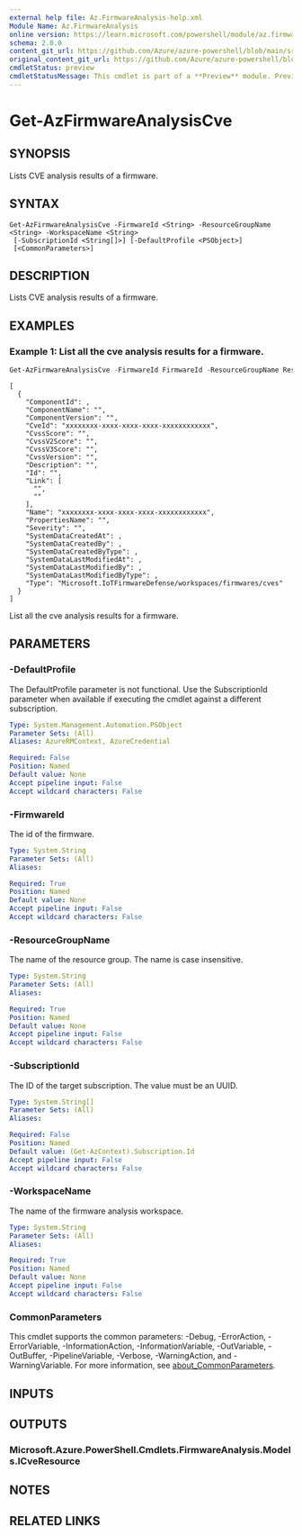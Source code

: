 ```yaml
---
external help file: Az.FirmwareAnalysis-help.xml
Module Name: Az.FirmwareAnalysis
online version: https://learn.microsoft.com/powershell/module/az.firmwareanalysis/get-azfirmwareanalysiscve
schema: 2.0.0
content_git_url: https://github.com/Azure/azure-powershell/blob/main/src/FirmwareAnalysis/FirmwareAnalysis/help/Get-AzFirmwareAnalysisCve.md
original_content_git_url: https://github.com/Azure/azure-powershell/blob/main/src/FirmwareAnalysis/FirmwareAnalysis/help/Get-AzFirmwareAnalysisCve.md
cmdletStatus: preview
cmdletStatusMessage: This cmdlet is part of a **Preview** module. Preview versions aren't recommended for use in production environments. For more information, see https://aka.ms/azps-refstatus.
---
```


# Get-AzFirmwareAnalysisCve

## SYNOPSIS
Lists CVE analysis results of a firmware.

## SYNTAX

```
Get-AzFirmwareAnalysisCve -FirmwareId <String> -ResourceGroupName <String> -WorkspaceName <String>
 [-SubscriptionId <String[]>] [-DefaultProfile <PSObject>]
 [<CommonParameters>]
```

## DESCRIPTION
Lists CVE analysis results of a firmware.

## EXAMPLES

### Example 1:  List all the cve analysis results for a firmware.
```powershell
Get-AzFirmwareAnalysisCve -FirmwareId FirmwareId -ResourceGroupName ResourceGroupName -WorkspaceName WorkspaceName | ConvertTo-Json
```

```output
[
  {
    "ComponentId": ,
    "ComponentName": "",
    "ComponentVersion": "",
    "CveId": "xxxxxxxx-xxxx-xxxx-xxxx-xxxxxxxxxxxx",
    "CvssScore": "",
    "CvssV2Score": "",
    "CvssV3Score": "",
    "CvssVersion": "",
    "Description": "",
    "Id": "",
    "Link": [
      "",
      ""
    ],
    "Name": "xxxxxxxx-xxxx-xxxx-xxxx-xxxxxxxxxxxx",
    "PropertiesName": "",
    "Severity": "",
    "SystemDataCreatedAt": ,
    "SystemDataCreatedBy": ,
    "SystemDataCreatedByType": ,
    "SystemDataLastModifiedAt": ,
    "SystemDataLastModifiedBy": ,
    "SystemDataLastModifiedByType": ,
    "Type": "Microsoft.IoTFirmwareDefense/workspaces/firmwares/cves"
  }
]
```

List all the cve analysis results for a firmware.

## PARAMETERS

### -DefaultProfile
The DefaultProfile parameter is not functional.
Use the SubscriptionId parameter when available if executing the cmdlet against a different subscription.

```yaml
Type: System.Management.Automation.PSObject
Parameter Sets: (All)
Aliases: AzureRMContext, AzureCredential

Required: False
Position: Named
Default value: None
Accept pipeline input: False
Accept wildcard characters: False
```

### -FirmwareId
The id of the firmware.

```yaml
Type: System.String
Parameter Sets: (All)
Aliases:

Required: True
Position: Named
Default value: None
Accept pipeline input: False
Accept wildcard characters: False
```

### -ResourceGroupName
The name of the resource group.
The name is case insensitive.

```yaml
Type: System.String
Parameter Sets: (All)
Aliases:

Required: True
Position: Named
Default value: None
Accept pipeline input: False
Accept wildcard characters: False
```

### -SubscriptionId
The ID of the target subscription.
The value must be an UUID.

```yaml
Type: System.String[]
Parameter Sets: (All)
Aliases:

Required: False
Position: Named
Default value: (Get-AzContext).Subscription.Id
Accept pipeline input: False
Accept wildcard characters: False
```

### -WorkspaceName
The name of the firmware analysis workspace.

```yaml
Type: System.String
Parameter Sets: (All)
Aliases:

Required: True
Position: Named
Default value: None
Accept pipeline input: False
Accept wildcard characters: False
```

### CommonParameters
This cmdlet supports the common parameters: -Debug, -ErrorAction, -ErrorVariable, -InformationAction, -InformationVariable, -OutVariable, -OutBuffer, -PipelineVariable, -Verbose, -WarningAction, and -WarningVariable. For more information, see [about_CommonParameters](http://go.microsoft.com/fwlink/?LinkID=113216).

## INPUTS

## OUTPUTS

### Microsoft.Azure.PowerShell.Cmdlets.FirmwareAnalysis.Models.ICveResource

## NOTES

## RELATED LINKS
